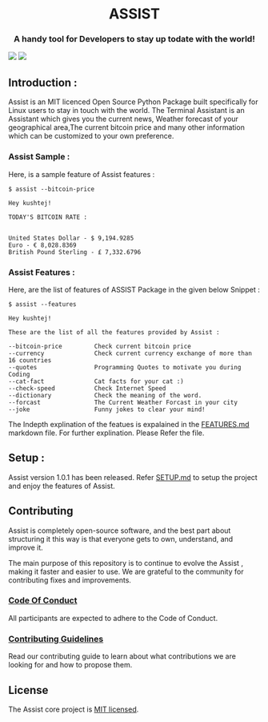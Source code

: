 <!Doctype HTML>
<h1 align="center">ASSIST</h1>
<h3 align="center">A handy tool for Developers to stay up todate with the world!</h3>

![](https://img.shields.io/badge/Contrbutors-Welcome-brightgreen)
![](https://img.shields.io/badge/build-passing-brightgreen)

## Introduction :

Assist is an MIT licenced Open Source Python Package built specifically for Linux users to stay in touch with the world. The Terminal Assistant is an Assistant which gives you the current news, Weather forecast of your geographical area,The current bitcoin price and many other information which can be customized to your own preference.

### Assist Sample : 
Here, is a sample feature of Assist features : 
```
$ assist --bitcoin-price

Hey kushtej!

TODAY'S BITCOIN RATE : 


United States Dollar - $ 9,194.9285
Euro - € 8,028.8369
British Pound Sterling - £ 7,332.6796
```

### Assist Features : 

Here, are the list of features of ASSIST Package in the given below Snippet :
```
$ assist --features

Hey kushtej!

These are the list of all the features provided by Assist : 

--bitcoin-price         Check current bitcoin price
--currency              Check current currency exchange of more than 16 countries
--quotes                Programming Quotes to motivate you during Coding
--cat-fact              Cat facts for your cat :)
--check-speed           Check Internet Speed
--dictionary            Check the meaning of the word.
--forcast               The Current Weather Forcast in your city
--joke                  Funny jokes to clear your mind!
```
The Indepth explination of the featues is expalained in the [FEATURES.md](/TEMPLATES/FEATURES.md) markdown file. For further explination. Please Refer the file.


## Setup :

Assist version 1.0.1 has been released. Refer [SETUP.md](/TEMPLATES/SETUP.md) to setup the project and enjoy the features of Assist.

## Contributing

Assist is completely open-source software, and the best part about structuring it this way is that everyone gets to own, understand, and improve it.

The main purpose of this repository is to continue to evolve the Assist , making it faster and easier to use. We are grateful to the community for contributing fixes and improvements.


### [Code Of Conduct](/TEMPLATES/CODE_OF_CONDUCT.md)

All participants are expected to adhere to the Code of Conduct.

### [Contributing Guidelines](/TEMPLATES/CONTRIBUTING.md)

Read our contributing guide to learn about what contributions we are looking for and how to propose them.

 ## License

The Assist core project is [MIT licensed](/TEMPLATES/LICENSE).

